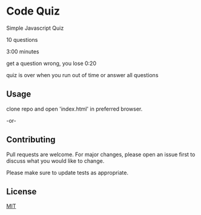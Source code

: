 # Code Quiz

Simple Javascript Quiz

10 questions

3:00 minutes 

get a question wrong, you lose 0:20

quiz is over when you run out of time or answer all questions

## Usage

clone repo and open 'index.html' in preferred browser.

-or-

## Contributing
Pull requests are welcome. For major changes, please open an issue first to discuss what you would like to change.

Please make sure to update tests as appropriate.

## License
[MIT](https://choosealicense.com/licenses/mit/)
